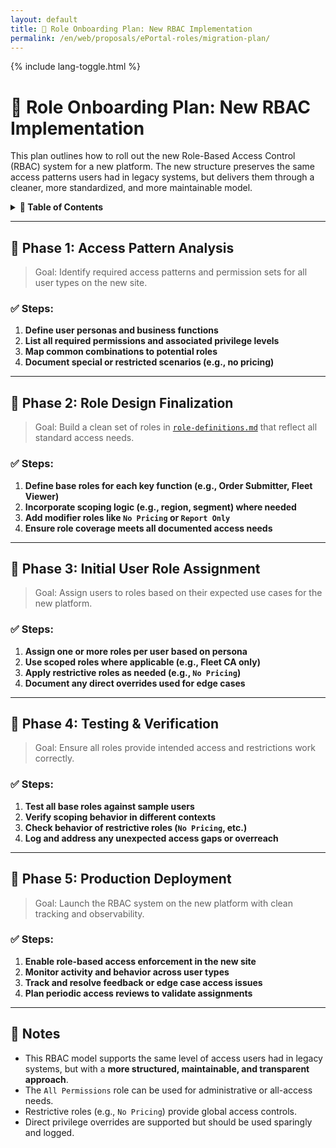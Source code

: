 ```yaml
---
layout: default
title: 🔄 Role Onboarding Plan: New RBAC Implementation
permalink: /en/web/proposals/ePortal-roles/migration-plan/
---
```


<link rel="stylesheet" href="{{ '/assets/css/custom.css' | relative_url }}">
{% include lang-toggle.html %}

# 🔄 Role Onboarding Plan: New RBAC Implementation

This plan outlines how to roll out the new Role-Based Access Control (RBAC) system for a new platform. The new structure preserves the same access patterns users had in legacy systems, but delivers them through a cleaner, more standardized, and more maintainable model.

<details>
  <summary><strong>📑 Table of Contents</strong></summary>
  <div markdown="1">

- [📌 Phase 1: Access Pattern Analysis](#️-phase-1-access-pattern-analysis)
- [📌 Phase 2: Role Design Finalization](#️-phase-2-role-design-finalization)
- [📌 Phase 3: Initial User Role Assignment](#️-phase-3-initial-user-role-assignment)
- [📌 Phase 4: Testing & Verification](#️-phase-4-testing--verification)
- [📌 Phase 5: Production Deployment](#️-phase-5-production-deployment)
- [🧩 Notes](#-notes)

  </div>
</details>

---

## 📌 Phase 1: Access Pattern Analysis

> Goal: Identify required access patterns and permission sets for all user types on the new site.

### ✅ Steps:
1. **Define user personas and business functions**
2. **List all required permissions and associated privilege levels**
3. **Map common combinations to potential roles**
4. **Document special or restricted scenarios (e.g., no pricing)**

---

## 📌 Phase 2: Role Design Finalization

> Goal: Build a clean set of roles in [`role-definitions.md`](/it-docs/en/web/proposals/ePortal-roles/role-definitions.md) that reflect all standard access needs.

### ✅ Steps:
1. **Define base roles for each key function (e.g., Order Submitter, Fleet Viewer)**
2. **Incorporate scoping logic (e.g., region, segment) where needed**
3. **Add modifier roles like `No Pricing` or `Report Only`**
4. **Ensure role coverage meets all documented access needs**

---

## 📌 Phase 3: Initial User Role Assignment

> Goal: Assign users to roles based on their expected use cases for the new platform.

### ✅ Steps:
1. **Assign one or more roles per user based on persona**
2. **Use scoped roles where applicable (e.g., Fleet CA only)**
3. **Apply restrictive roles as needed (e.g., `No Pricing`)**
4. **Document any direct overrides used for edge cases**

---

## 📌 Phase 4: Testing & Verification

> Goal: Ensure all roles provide intended access and restrictions work correctly.

### ✅ Steps:
1. **Test all base roles against sample users**
2. **Verify scoping behavior in different contexts**
3. **Check behavior of restrictive roles (`No Pricing`, etc.)**
4. **Log and address any unexpected access gaps or overreach**

---

## 📌 Phase 5: Production Deployment

> Goal: Launch the RBAC system on the new platform with clean tracking and observability.

### ✅ Steps:
1. **Enable role-based access enforcement in the new site**
2. **Monitor activity and behavior across user types**
3. **Track and resolve feedback or edge case access issues**
4. **Plan periodic access reviews to validate assignments**

---

## 🧩 Notes

- This RBAC model supports the same level of access users had in legacy systems, but with a **more structured, maintainable, and transparent approach**.
- The `All Permissions` role can be used for administrative or all-access needs.
- Restrictive roles (e.g., `No Pricing`) provide global access controls.
- Direct privilege overrides are supported but should be used sparingly and logged.
